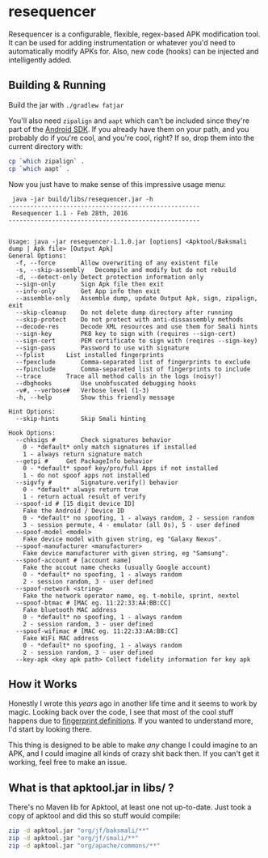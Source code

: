 # resequencer

Resequencer is a configurable, flexible, regex-based APK modification tool. It can be used for adding instrumentation or whatever you'd need to automatically modify APKs for. Also, new code (hooks) can be injected and intelligently added.

## Building & Running

Build the jar with `./gradlew fatjar`

You'll also need `zipalign` and `aapt` which can't be included since they're part of the [Android SDK](http://developer.android.com/sdk/index.html#Other). If you already have them on your path, and you probably do if you're cool, and you're cool, right? If so, drop them into the current directory with:
```bash
cp `which zipalign` .
cp `which aapt` .
```

Now you just have to make sense of this impressive usage menu:
```
 java -jar build/libs/resequencer.jar -h
-----------------------------------------------------
 Resequencer 1.1 - Feb 28th, 2016
-----------------------------------------------------


Usage: java -jar resequencer-1.1.0.jar [options] <Apktool/Baksmali dump | Apk file> [Output Apk]
General Options:
  -f, --force       Allow overwriting of any existent file
  -s, --skip-assembly   Decompile and modify but do not rebuild
  -d, --detect-only Detect protection information only
  --sign-only       Sign Apk file then exit
  --info-only       Get App info then exit
  --assemble-only   Assemble dump, update Output Apk, sign, zipalign, exit
  --skip-cleanup    Do not delete dump directory after running
  --skip-protect    Do not protect with anti-dissassembly methods
  --decode-res      Decode XML resources and use them for Smali hints
  --sign-key        PK8 key to sign with (requires --sign-cert)
  --sign-cert       PEM certificate to sign with (reqires --sign-key)
  --sign-pass       Password to use with signature
  --fplist      List installed fingerprints
  --fpexclude       Comma-separated list of fingerprints to exclude
  --fpinclude       Comma-separated list of fingerprints to include
  --trace       Trace all method calls in the logs (noisy!)
  --dbghooks        Use unobfuscated debugging hooks
  -v#, --verbose#   Verbose level (1-3)
  -h, --help        Show this friendly message

Hint Options:
  --skip-hints      Skip Smali hinting

Hook Options:
  --chksigs #       Check signatures behavior
    0 - *default* only match signatures if installed
    1 - always return signature match
  --getpi #     Get PackageInfo behavior
    0 - *default* spoof key/pro/full Apps if not installed
    1 - do not spoof apps not installed
  --sigvfy #        Signature.verify() behavior
    0 - *default* always return true
    1 - return actual result of verify
  --spoof-id # [15 digit device ID]
    Fake the Android / Device ID
    0 - *default* no spoofing, 1 - always random, 2 - session random
    3 - session permute, 4 - emulator (all 0s), 5 - user defined
  --spoof-model <model>
    Fake device model with given string, eg "Galaxy Nexus".
  --spoof-manufacturer <manufacturer>
    Fake device manufacturer with given string, eg "Samsung".
  --spoof-account # [account name]
    Fake the accout name checks (usually Google account)
    0 - *default* no spoofing, 1 - always random
    2 - session random, 3 - user defined
  --spoof-network <string>
    Fake the network operator name, eg. t-mobile, sprint, nextel
  --spoof-btmac # [MAC eg. 11:22:33:AA:BB:CC]
    Fake bluetooth MAC address
    0 - *default* no spoofing, 1 - always random
    2 - session random, 3 - user defined
  --spoof-wifimac # [MAC eg. 11:22:33:AA:BB:CC]
    Fake WiFi MAC address
    0 - *default* no spoofing, 1 - always random
    2 - session random, 3 - user defined
  --key-apk <key apk path> Collect fidelity information for key apk
```

## How it Works

Honestly I wrote this _years_ ago in another life time and it seems to work by magic. Looking back over the code, I see that most of the cool stuff happens due to [fingerprint definitions](src/main/resources/fingerprints). If you wanted to understand more, I'd start by looking there.

This thing is designed to be able to make _any_ change I could imagine to an APK, and I could imagine all kinds of crazy shit back then. If you can't get it working, feel free to make an issue.

## What is that apktool.jar in libs/ ?

There's no Maven lib for Apktool, at least one not up-to-date. Just took a copy of apktool and did this so stuff would compile:
```bash
zip -d apktool.jar "org/jf/baksmali/**"
zip -d apktool.jar "org/jf/smali/**"
zip -d apktool.jar "org/apache/commons/**"
```
